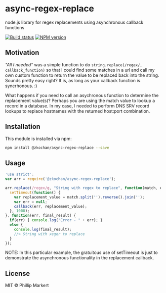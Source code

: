 # async-regex-replace

node.js library for regex replacements using asynchronous callback functions

<!--@shields.flatSquare('travis', 'npm')-->
[![Build status](https://img.shields.io/travis/zkochan/async-regex-replace.svg?style=flat-square)](https://travis-ci.org/zkochan/async-regex-replace)
[![NPM version](https://img.shields.io/npm/v/@zkochan/async-regex-replace.svg?style=flat-square)](https://www.npmjs.com/package/@zkochan/async-regex-replace)
<!--/@-->


## Motivation

*"All I needed"* was a simple function to do `string.replace(/regex/, callback_function)` so that I could find some matches in a url
and call my own custom function to return the value to be replaced back into the string. Sounds pretty easy right? It is,
as long as your callback function is syncrhonous. :)

What happens if you need to call an asychronous function to determine the replacement value(s)? Perhaps you are using the
match value to lookup a record in a database. In my case, I needed to perform DNS SRV record lookups to replace hostnames
with the returned host:port combination.


<!--@installation()-->
## Installation

This module is installed via npm:

``` sh
npm install @zkochan/async-regex-replace --save
```
<!--/@-->


## Usage

<!--@example('./example.js')-->
``` js
'use strict';
var arr = require('@zkochan/async-regex-replace');

arr.replace(/regex/g, "String with regex to replace", function(match, offset, original, callback) {
  setTimeout(function() {
    var replacement_value = match.split('').reverse().join('');
    var err = null;
    callback(err, replacement_value);
  }, 1000);
}, function(err, final_result) {
  if(err) { console.log("Error - " + err); }
  else {
    console.log(final_result);
    //> String with xeger to replace
  }
});
```
<!--/@-->

NOTE: In this particular example, the gratuitous use of setTimeout is just to demonstrate the asynchronous functionality in the replacement callback.


<!--@license()-->
## License

MIT © Phillip Markert
<!--/@-->
